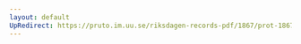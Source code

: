 ```yaml
---
layout: default
UpRedirect: https://pruto.im.uu.se/riksdagen-records-pdf/1867/prot-1867--fk--418/prot-1867--fk--418_003.pdf
---
```

